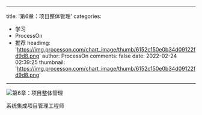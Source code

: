 
---
title: '第6章：项目整体管理'
categories: 
 - 学习
 - ProcessOn
 - 推荐
headimg: 'https://img.processon.com/chart_image/thumb/6152c150e0b34d09122fd9d8.png'
author: ProcessOn
comments: false
date: 2022-02-24 02:39:25
thumbnail: 'https://img.processon.com/chart_image/thumb/6152c150e0b34d09122fd9d8.png'
---

<div>   
<img class="thumb" alt="第6章：项目整体管理" src="https://img.processon.com/chart_image/thumb/6152c150e0b34d09122fd9d8.png" referrerpolicy="no-referrer">
<p>系统集成项目管理工程师</p>  
</div>
            